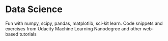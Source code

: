 # Data Science

Fun with numpy, scipy, pandas, matplotlib, sci-kit learn. Code snippets and exercises from Udacity Machine Learning Nanodegree and other web-based tutorials 
